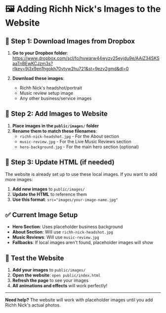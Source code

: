 # 🖼️ **Adding Richh Nick's Images to the Website**

## 📁 **Step 1: Download Images from Dropbox**

1. **Go to your Dropbox folder**: https://www.dropbox.com/scl/fo/hvwarw44wyzv25eyjdu9e/AAiZ34SKSaaTnBEwKCJzm3s?rlkey=9j3x9en1hgokh70vtyw2hu721&st=9ezv2gmd&dl=0

2. **Download these images**:
   - Richh Nick's headshot/portrait
   - Music review setup image
   - Any other business/service images

## 📂 **Step 2: Add Images to Website**

1. **Place images in the `public/images/` folder**
2. **Rename them to match these filenames**:
   - `richh-nick-headshot.jpg` - For the About section
   - `music-review.jpg` - For the Live Music Reviews section
   - `hero-background.jpg` - For the main hero section (optional)

## 🔧 **Step 3: Update HTML (if needed)**

The website is already set up to use these local images. If you want to add more images:

1. **Add new images** to `public/images/`
2. **Update the HTML** to reference them
3. **Use this format**: `src="images/your-image-name.jpg"`

## ✅ **Current Image Setup**

- **Hero Section**: Uses placeholder business background
- **About Section**: Will use `richh-nick-headshot.jpg`
- **Music Reviews**: Will use `music-review.jpg`
- **Fallbacks**: If local images aren't found, placeholder images will show

## 🚀 **Test the Website**

1. **Add your images** to `public/images/`
2. **Open the website**: `open public/index.html`
3. **Refresh the page** to see your images
4. **All animations and effects** will work perfectly!

---

**Need help?** The website will work with placeholder images until you add Richh Nick's actual photos.
